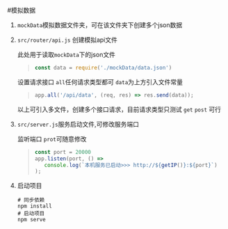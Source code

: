 #模拟数据

1. `mockData`模拟数据文件夹，可在该文件夹下创建多个json数据

2. `src/router/api.js` 创建模拟api文件
      
    此处用于读取`mockData`下的json文件
    >```javascript
    >const data = require('./mockData/data.json')
    >```
   
    设置请求接口 `all`任何请求类型都可 `data`为上方引入文件常量
    >```javascript
    >app.all('/api/data', (req, res) => res.send(data));
    >```
      
    以上可引入多文件，创建多个接口请求，目前请求类型只测试 `get` `post` 可行
    
3. `src/server.js`服务启动文件,可修改服务端口
  
   监听端口 `prot`可随意修改
   >```javascript
   >const port = 20000
   >app.listen(port, () => 
   >    console.log(`本机服务已启动>>> http://${getIP()}:${port}`)
   >);
   >```
   
4. 启动项目

   ```shell
   # 同步依赖
   npm install
   # 启动项目
   npm serve
   ```